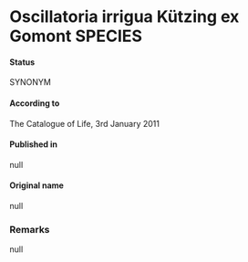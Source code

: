 # Oscillatoria irrigua Kützing ex Gomont SPECIES

#### Status
SYNONYM

#### According to
The Catalogue of Life, 3rd January 2011

#### Published in
null

#### Original name
null

### Remarks
null